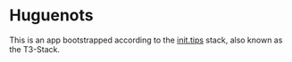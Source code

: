 # Huguenots

This is an app bootstrapped according to the [init.tips](https://init.tips) stack, also known as the T3-Stack.
